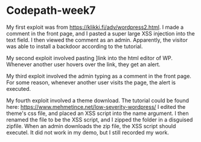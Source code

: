 # Codepath-week7

My first exploit was from https://klikki.fi/adv/wordpress2.html. I made a comment in the front page, and I pasted a super large XSS injection into the text field. I then viewed the comment as an admin. Apparently, the visitor was able to install a backdoor according to the tutorial. 

My second exploit involved pasting <a href="[caption code=">]</a><a title=" onmouseover=alert('test')  ">link</a> into the html editor of WP. Whenever another user hovers over the link, they get an alert.

My third exploit involved the admin typing <script>alert(1)</script> as a comment in the front page. For some reason, whenever another user visits the page, the alert is executed.

My fourth exploit involved a theme download. The tutorial could be found here: https://www.mehmetince.net/low-severity-wordpress/
I edited the theme's css file, and placed an XSS script into the name argument. I then renamed the file to be the XSS script, and I zipped the folder in a disguised zipfile. When an admin downloads the zip file, the XSS script should executel. It did not work in my demo, but I still recorded my work.
